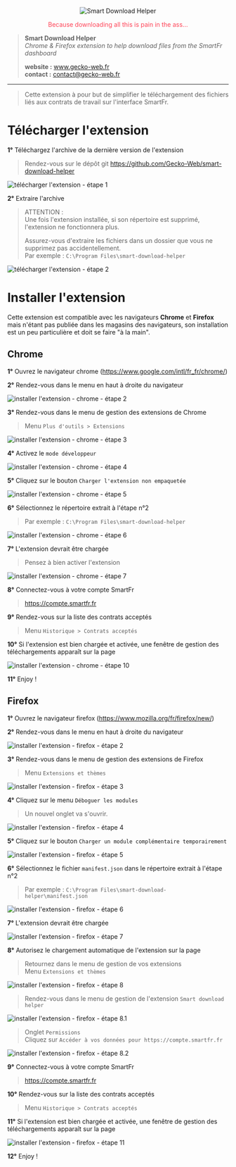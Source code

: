 <p align="center">
  <img src="src/images/icon-128.png" alt="Smart Download Helper">
</p>
<p align="center" style="color:#fe4558">Because downloading all this is pain in the ass...</p>

> **Smart Download Helper**  
> *Chrome & Firefox extension to help download files from the SmartFr dashboard*
>
> __website :__ www.gecko-web.fr                                   
> __contact :__ contact@gecko-web.fr

***

>
> Cette extension à pour but de simplifier le téléchargement des fichiers liés aux contrats de travail sur l'interface
> SmartFr.
>

# Télécharger l'extension

**1°** Téléchargez l'archive de la dernière version de l'extension
> Rendez-vous sur le dépôt git https://github.com/Gecko-Web/smart-download-helper

<img src="readme-img/step1.png" alt="télécharger l'extension - étape 1">


**2°** Extraire l'archive
> ATTENTION :  
> Une fois l'extension installée, si son répertoire est supprimé, l'extension ne fonctionnera plus.
>
> Assurez-vous d'extraire les fichiers dans un dossier que vous ne supprimez pas accidentellement.  
> Par exemple : `C:\Program Files\smart-download-helper`
>

<img src="readme-img/step2.png" alt="télécharger l'extension - étape 2">

# Installer l'extension

Cette extension est compatible avec les navigateurs **Chrome** et **Firefox** mais n'étant pas publiée dans les magasins
des
navigateurs, son installation est un peu particulière et doit se faire "à la main".

## Chrome

**1°** Ouvrez le navigateur chrome (https://www.google.com/intl/fr_fr/chrome/)

**2°** Rendez-vous dans le menu en haut à droite du navigateur  

<img src="readme-img/chrome/step2.png" alt="installer l'extension - chrome - étape 2">

**3°** Rendez-vous dans le menu de gestion des extensions de Chrome
> Menu `Plus d'outils > Extensions`

<img src="readme-img/chrome/step3.png" alt="installer l'extension - chrome - étape 3">

**4°** Activez le `mode développeur`  

<img src="readme-img/chrome/step4.png" alt="installer l'extension - chrome - étape 4">

**5°** Cliquez sur le bouton `Charger l'extension non empaquetée`

<img src="readme-img/chrome/step5.png" alt="installer l'extension - chrome - étape 5">

**6°** Sélectionnez le répertoire extrait à l'étape n°2
> Par exemple : `C:\Program Files\smart-download-helper`

<img src="readme-img/chrome/step6.png" alt="installer l'extension - chrome - étape 6">

**7°** L'extension devrait être chargée
> Pensez à bien activer l'extension

<img src="readme-img/chrome/step7.png" alt="installer l'extension - chrome - étape 7">

**8°** Connectez-vous à votre compte SmartFr
> https://compte.smartfr.fr

**9°** Rendez-vous sur la liste des contrats acceptés
> Menu `Historique > Contrats acceptés`

**10°** Si l'extension est bien chargée et activée, une fenêtre de gestion des téléchargements apparaît sur la page

<img src="readme-img/extensionLoaded.png" alt="installer l'extension - chrome - étape 10">

**11°** Enjoy ! 

## Firefox

**1°** Ouvrez le navigateur firefox (https://www.mozilla.org/fr/firefox/new/)

**2°** Rendez-vous dans le menu en haut à droite du navigateur  

<img src="readme-img/firefox/step2.png" alt="installer l'extension - firefox - étape 2">

**3°** Rendez-vous dans le menu de gestion des extensions de Firefox
> Menu `Extensions et thèmes`

<img src="readme-img/firefox/step3.png" alt="installer l'extension - firefox - étape 3">

**4°** Cliquez sur le menu `Déboguer les modules`  
> Un nouvel onglet va s'ouvrir.

<img src="readme-img/firefox/step4.png" alt="installer l'extension - firefox - étape 4">

**5°** Cliquez sur le bouton `Charger un module complémentaire temporairement`

<img src="readme-img/firefox/step5.png" alt="installer l'extension - firefox - étape 5">

**6°** Sélectionnez le fichier `manifest.json` dans le répertoire extrait à l'étape n°2
> Par exemple : `C:\Program Files\smart-download-helper\manifest.json`

<img src="readme-img/firefox/step6.png" alt="installer l'extension - firefox - étape 6">

**7°** L'extension devrait être chargée

<img src="readme-img/firefox/step7.png" alt="installer l'extension - firefox - étape 7">

**8°** Autorisez le chargement automatique de l'extension sur la page
> Retournez dans le menu de gestion de vos extensions  
> Menu `Extensions et thèmes`

<img src="readme-img/firefox/step3.png" alt="installer l'extension - firefox - étape 8">

> Rendez-vous dans le menu de gestion de l'extension `Smart download helper`

<img src="readme-img/firefox/step8-1.png" alt="installer l'extension - firefox - étape 8.1">

> Onglet `Permissions`  
> Cliquez sur `Accéder à vos données pour https://compte.smartfr.fr`

<img src="readme-img/firefox/step8-2.png" alt="installer l'extension - firefox - étape 8.2">

**9°** Connectez-vous à votre compte SmartFr
> https://compte.smartfr.fr

**10°** Rendez-vous sur la liste des contrats acceptés
> Menu `Historique > Contrats acceptés`


**11°** Si l'extension est bien chargée et activée, une fenêtre de gestion des téléchargements apparaît sur la page

<img src="readme-img/extensionLoaded.png" alt="installer l'extension - firefox - étape 11">

**12°** Enjoy ! 